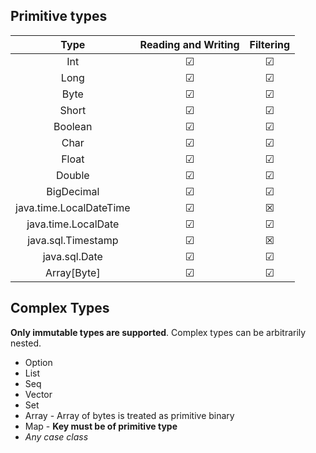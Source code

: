 Primitive types
---------------
| Type                    | Reading and Writing | Filtering |
|:-----------------------:|:-------------------:|:---------:|
| Int                     | &#x2611;            | &#x2611;  |
| Long                    | &#x2611;            | &#x2611;  |
| Byte                    | &#x2611;            | &#x2611;  |
| Short                   | &#x2611;            | &#x2611;  |
| Boolean                 | &#x2611;            | &#x2611;  |
| Char                    | &#x2611;            | &#x2611;  |
| Float                   | &#x2611;            | &#x2611;  |
| Double                  | &#x2611;            | &#x2611;  |
| BigDecimal              | &#x2611;            | &#x2611;  |
| java.time.LocalDateTime | &#x2611;            | &#x2612;  |
| java.time.LocalDate     | &#x2611;            | &#x2611;  |
| java.sql.Timestamp      | &#x2611;            | &#x2612;  |
| java.sql.Date           | &#x2611;            | &#x2611;  |
| Array[Byte]             | &#x2611;            | &#x2611;  |

Complex Types
-------------
**Only immutable types are supported**. Complex types can be arbitrarily nested.
 * Option
 * List
 * Seq
 * Vector
 * Set
 * Array - Array of bytes is treated as primitive binary
 * Map - **Key must be of primitive type**
 * *Any case class*
